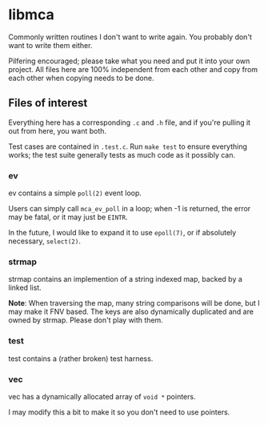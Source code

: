 # libmca

Commonly written routines I don't want to write again.
You probably don't want to write them either.

Pilfering encouraged; please take what you need and put it into your own
project.
All files here are 100% independent from each other and copy from each other
when copying needs to be done.

## Files of interest

Everything here has a corresponding `.c` and `.h` file, and if you're pulling it
out from here, you want both.

Test cases are contained in `.test.c`.
Run `make test` to ensure everything works; the test suite generally tests as
much code as it possibly can.

### ev

ev contains a simple `poll(2)` event loop.

Users can simply call `mca_ev_poll` in a loop; when -1 is returned, the error
may be fatal, or it may just be `EINTR`.

In the future, I would like to expand it to use `epoll(7)`, or if absolutely
necessary, `select(2)`.

### strmap

strmap contains an implemention of a string indexed map, backed by a linked
list.

**Note**: When traversing the map, many string comparisons will be done, but I
may make it FNV based.
The keys are also dynamically duplicated and are owned by strmap.
Please don't play with them.

### test

test contains a (rather broken) test harness.

### vec

vec has a dynamically allocated array of `void *` pointers.

I may modify this a bit to make it so you don't need to use pointers.
